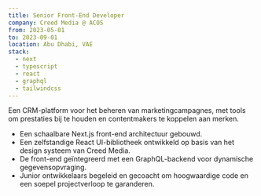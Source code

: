 ```yaml
---
title: Senior Front-End Developer
company: Creed Media @ ACOS
from: 2023-05-01
to: 2023-09-01
location: Abu Dhabi, VAE
stack:
  - next
  - typescript
  - react
  - graphql
  - tailwindcss
---
```


Een CRM-platform voor het beheren van marketingcampagnes, met tools om prestaties bij te houden en contentmakers te koppelen aan merken.

- Een schaalbare Next.js front-end architectuur gebouwd.
- Een zelfstandige React UI-bibliotheek ontwikkeld op basis van het design systeem van Creed Media.
- De front-end geïntegreerd met een GraphQL-backend voor dynamische gegevensopvraging.
- Junior ontwikkelaars begeleid en gecoacht om hoogwaardige code en een soepel projectverloop te garanderen.
